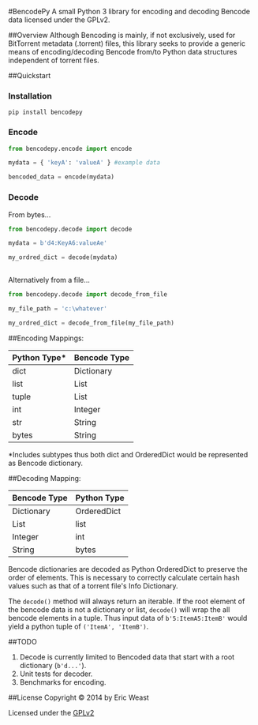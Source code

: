 #BencodePy
A small Python 3 library for encoding and decoding Bencode data licensed under the GPLv2.

##Overview
Although Bencoding is mainly, if not exclusively, used for BitTorrent metadata (.torrent) files, this library seeks to
provide a generic means of encoding/decoding Bencode from/to Python data structures independent of torrent files.


##Quickstart

### Installation
`pip install bencodepy`

### Encode
```python
from bencodepy.encode import encode

mydata = { 'keyA': 'valueA' } #example data

bencoded_data = encode(mydata)
```

### Decode

From bytes...
```python
from bencodepy.decode import decode

mydata = b'd4:KeyA6:valueAe'

my_ordred_dict = decode(mydata)
 
```

Alternatively from a file...
```python
from bencodepy.decode import decode_from_file

my_file_path = 'c:\whatever'

my_ordred_dict = decode_from_file(my_file_path)
```

##Encoding
Mappings: 

Python Type*  | Bencode Type
------------- | -------------
dict  | Dictionary
list  | List
tuple  | List
int  | Integer
str  | String
bytes  | String

*Includes subtypes thus both dict and OrderedDict would be represented as Bencode dictionary.


##Decoding
Mapping:

Bencode Type | Python Type
------------- | -------------
Dictionary  | OrderedDict
List  | list
Integer  | int
String  | bytes

Bencode dictionaries are decoded as Python OrderedDict to preserve the order of elements. This is necessary to correctly
calculate certain hash values such as that of a torrent file's Info Dictionary.

The `decode()` method will always return an iterable. If the root element of the bencode data is not a dictionary or 
list, `decode()` will wrap the all bencode elements in a tuple. Thus input data of `b'5:ItemA5:ItemB'` would yield
a python tuple of `('ItemA', 'ItemB')`.
  

##TODO
1. Decode is currently limited to Bencoded data that start with a root dictionary (`b'd...'`).
2. Unit tests for decoder.
3. Benchmarks for encoding.

##License
Copyright © 2014 by Eric Weast

Licensed under the [GPLv2](https://www.gnu.org/licenses/gpl-2.0.html "gnu.org")
